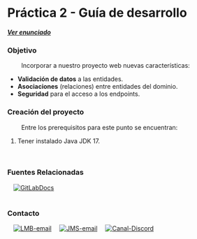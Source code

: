 # Práctica 2 - Guía de desarrollo

[**_Ver enunciado_**](/Practica%202/Practica%202.pdf "Practica2.pdf")

### Objetivo

&emsp;&emsp;
Incorporar a nuestro proyecto web nuevas características: <br>

-   **Validación de datos** a las entidades.
-   **Asociaciones** (relaciones) entre entidades del dominio.
-   **Seguridad** para el acceso a los endpoints.<br>

### Creación del proyecto

&emsp;&emsp;
Entre los prerequisitos para este punto se encuentran:

1. Tener instalado Java JDK 17.

<br>

### Fuentes Relacionadas

&emsp;[![GitLabDocs](https://img.shields.io/badge/GitLab_Docs-docs.gitlab.com-1abc9c.svg?logo=GoogleChrome&logoColor=1abc9c)](https://docs.gitlab.com/)<br>
<br>

### Contacto

&emsp;[![LMB-email](https://img.shields.io/badge/Luis_Mariano_Bibbo-0A84FF?logo=gmail)](mailto:lmbibbo@lifia.info.unlp.edu.ar)
&emsp;[![JMS-email](https://img.shields.io/badge/Jose_Manuel_Suarez-0A84FF?logo=Gmail)](mailto:jsuarez@lifia.info.unlp.edu.ar)
&emsp;[![Canal-Discord](https://img.shields.io/badge/PPAA_de_Software-%235865F2.svg?&logo=discord&logoColor=white)](https://discord.gg/7rQXm7Nk)

